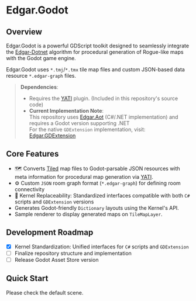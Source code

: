 # Edgar.Godot

## Overview
Edgar.Godot is a powerful GDScript toolkit designed to seamlessly integrate the [Edgar-Dotnet](https://github.com/OndrejNepozitek/Edgar-DotNet) algorithm for procedural generation of Rogue-like maps with the Godot game engine.  

Edgar.Godot uses `*.tmj`/`*.tmx` tile map files and custom JSON-based data resource `*.edgar-graph` files.

> **Dependencies**:  
> - Requires the [YATI](https://github.com/Kiamo2/YATI) plugin. (Included in this repository's source code)
> - **Current Implementation Note**:  
>   This repository uses [Edgar.Aot](https://github.com/RickyYCheng/Edgar.Aot) (C#/.NET implementation) and requires a Godot version supporting .NET  
>   For the native `GDExtension` implementation, visit: [Edgar.GDExtension](https://github.com/RickyYCheng/Edgar.GDExtension)

## Core Features
- 🗺️ Converts [Tiled](https://www.mapeditor.org/) map files to Godot-parsable JSON resources with meta information for procedural map generation via [YATI](https://github.com/Kiamo2/YATI).
- ⚙️ Custom `JSON` room graph format (`*.edgar-graph`) for defining room connectivity
- 🔄 Kernel Replaceability: Standardized interfaces compatible with both `C#` scripts and `GDExtension` versions
- Generates Godot-friendly `Dictionary` layouts using the Kernel's API.
- Sample renderer to display generated maps on `TileMapLayer`.

## Development Roadmap
- [x] Kernel Standardization: Unified interfaces for `C#` scripts and `GDExtension`
- [ ] Finalize repository structure and implementation
- [ ] Release Godot Asset Store version

## Quick Start
Please check the default scene.